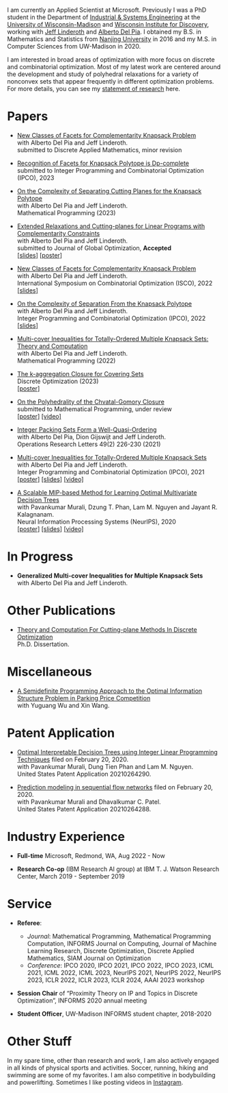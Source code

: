I am currently an Applied Scientist at Microsoft. Previously I was a PhD student in the Department of [Industrial & Systems Engineering](https://www.engr.wisc.edu/department/industrial-systems-engineering/) at the [University of Wisconsin-Madison](https://www.wisc.edu/) and [Wisconsin Institute for Discovery](https://wid.wisc.edu/), working with [Jeff Linderoth](https://jlinderoth.github.io/) and [Alberto Del Pia](https://sites.google.com/site/albertodelpia/home). I obtained my B.S. in Mathematics and Statistics from [Nanjing University](https://www.nju.edu.cn/en/main.psp) in 2016 and my M.S. in Computer Sciences from UW-Madison in 2020.


I am interested in broad areas of optimization with more focus on discrete and combinatorial optimization. Most of my latest work are centered around the development and study of polyhedral relaxations for a variety of nonconvex sets that appear frequently in different optimization problems. For more details, you can see my [statement of research](https://drive.google.com/file/d/1BgKvPZ6cJz-s6XqEneiaTX_FyR0BBvFr/view?usp=sharing) here.


# Papers

- [New Classes of Facets for Complementarity Knapsack Problem](https://arxiv.org/abs/2203.02873) <br>
  with Alberto Del Pia and Jeff Linderoth. <br>
  submitted to Discrete Applied Mathematics, minor revision <br>

- [Recognition of Facets for Knapsack Polytope is Dp-complete](https://optimization-online.org/2022/11/recognition-of-facets-for-knapsack-polytope-is-dp-complete/) <br>
  submitted to Integer Programming and Combinatorial Optimization (IPCO), 2023 <br>

- [On the Complexity of Separating Cutting Planes for the Knapsack Polytope](https://drive.google.com/file/d/1MHBjCWgb7E1kIQB3p7qPNTA-1eSiIJ5f/view?usp=sharing) <br>
  with Alberto Del Pia and Jeff Linderoth. <br>
  Mathematical Programming (2023) <br> 

- [Extended Relaxations and Cutting-planes for Linear Programs with Complementarity Constraints](https://drive.google.com/file/d/1_tLJrS3txmdV_ZKgbHmStN2fmBynWFwt/view?usp=sharing) <br>
  with Alberto Del Pia and Jeff Linderoth. <br>
  submitted to Journal of Global Optimization, **Accepted** <br>
  [[slides]](https://drive.google.com/file/d/1LQhMkQrWOiKZDTWx1FuikpdKOqTtX1ft/view?usp=sharing) [[poster]](https://drive.google.com/file/d/1p5twUMI-T0QZo_IChOm9n-M62dpf7y1F/view?usp=sharing) <br>

- [New Classes of Facets for Complementarity Knapsack Problem](https://arxiv.org/pdf/2203.02873.pdf) <br>
  with Alberto Del Pia and Jeff Linderoth. <br>
  International Symposium on Combinatorial Optimization (ISCO), 2022 <br>
  [[slides]](https://drive.google.com/file/d/1ZTsMXmIcvj_0RlVxxdgocmE0q5m6adJw/view?usp=sharing) <br>

- [On the Complexity of Separation From the Knapsack Polytope](http://www.optimization-online.org/DB_FILE/2021/11/8682.pdf) <br>
  with Alberto Del Pia and Jeff Linderoth. <br>
  Integer Programming and Combinatorial Optimization (IPCO), 2022 <br>
  [[slides]](https://drive.google.com/file/d/1VDPlWoV84dDMbpwBCcX1cpZAmlvmYDAD/view?usp=sharing) <br>

- [Multi-cover Inequalities for Totally-Ordered Multiple Knapsack Sets: Theory and Computation](https://trebuchet.public.springernature.app/get_content/862906c9-2f11-4fdf-957a-cf7657a29fd9) <br>
  with Alberto Del Pia and Jeff Linderoth. <br>
  Mathematical Programming (2022) <br>

- [The k-aggregation Closure for Covering Sets](https://arxiv.org/pdf/1911.12943.pdf) <br>
  Discrete Optimization (2023) <br>
  [[poster]](https://drive.google.com/file/d/1w1LZVO_gPkNGPNsu8UapZxZVt_cThyWL/view?usp=sharing) <br>
  
- [On the Polyhedrality of the Chvatal-Gomory Closure](https://arxiv.org/abs/2106.00295) <br>
  submitted to Mathematical Programming, under review <br>
  [[poster]](https://drive.google.com/file/d/1GRIXsQlHWvJ8MFOS7UbM28dfHb0X3TnO/view?usp=sharing) [[video]](https://drive.google.com/file/d/1mu7v3Jgy7LysKpsz5duzKatLBoWyIf5J/view?usp=sharing) <br>

- [Integer Packing Sets Form a Well-Quasi-Ordering](https://www.sciencedirect.com/science/article/abs/pii/S0167637721000225?via%3Dihub) <br>
  with Alberto Del Pia, Dion Gijswijt and Jeff Linderoth. <br>
  Operations Research Letters 49(2) 226-230 (2021) <br>
  
- [Multi-cover Inequalities for Totally-Ordered Multiple Knapsack Sets](https://link.springer.com/chapter/10.1007%2F978-3-030-73879-2_14) <br>
  with Alberto Del Pia and Jeff Linderoth. <br>
  Integer Programming and Combinatorial Optimization (IPCO), 2021 <br>
  [[poster]](https://drive.google.com/file/d/11MNQGEyDDnoVwzstczNhFs6_TxOKWZ4L/view?usp=sharing) [[slides]](https://docs.google.com/presentation/d/1X9OTLMX2zCWQcg_hh5vUHhF1g7vE5BjK/edit?usp=sharing&ouid=111857925126361212412&rtpof=true&sd=true)
  [[video]](https://drive.google.com/file/d/1rUhFjYFm-K-zmcQCdaxxQB7XGjDVfTnh/view?usp=sharing) <br> 
  
- [A Scalable MIP-based Method for Learning Optimal Multivariate Decision Trees](https://proceedings.neurips.cc/paper/2020/hash/1373b284bc381890049e92d324f56de0-Abstract.html) <br>
  with Pavankumar Murali, Dzung T. Phan, Lam M. Nguyen and Jayant R. Kalagnanam. <br>
  Neural Information Processing Systems (NeurIPS), 2020 <br>
  [[poster]](https://drive.google.com/file/d/1X6tsMLN2MAsUu9fjKk-OlKhDQyrwfmX0/view?usp=sharing) [[slides]](https://docs.google.com/presentation/d/11bQZnsoxHNrb9meh9WbRIfHFR0lFJMys/edit?usp=sharing&ouid=111857925126361212412&rtpof=true&sd=true)
  [[video]](https://drive.google.com/file/d/1qv3SNk0rgitMYnbdYzICSmeoBhF42JDq/view?usp=sharing) <br>
  
  
# In Progress

- **Generalized Multi-cover Inequalities for Multiple Knapsack Sets** <br>
  with Alberto Del Pia and Jeff Linderoth. <br> 
  
  
# Other Publications

- [Theory and Computation For Cutting-plane Methods In Discrete Optimization](https://www.proquest.com/docview/2707587468/B2013DAA6AA742DEPQ/1?accountid=465) <br>
  Ph.D. Dissertation. <br>
  

# Miscellaneous

- [A Semidefinite Programming Approach to the Optimal Information Structure Problem in Parking Price Competition](https://drive.google.com/file/d/1161C-5P3YZnXQA7LyxdERLH0y0jgm9gS/view?usp=sharing) <br>
  with Yuguang Wu and Xin Wang. <br>
  
  



# Patent Application

- [Optimal Interpretable Decision Trees using Integer Linear Programming Techniques](https://patents.google.com/patent/US20210264290A1/en) filed on February 20, 2020.<br>
  with Pavankumar Murali, Dung Tien Phan and Lam M. Nguyen. <br>
  United States Patent Application 20210264290. <br>

- [Prediction modeling in sequential flow networks](https://patents.google.com/patent/US20210264288A1/en) filed on February 20, 2020.<br>
  with Pavankumar Murali and Dhavalkumar C. Patel. <br>
  United States Patent Application 20210264288. <br>

# Industry Experience

- **Full-time** Microsoft, Redmond, WA, Aug 2022 - Now

- **Research Co-op** (IBM Research AI group) at IBM T. J. Watson Research Center, March 2019 - September 2019 


# Service

- **Referee**: 
  - *Journal*: Mathematical Programming, Mathematical Programming Computation, INFORMS Journal on Computing, Journal of Machine Learning Research, Discrete Optimization, Discrete Applied Mathematics, SIAM Journal on Optimization <br>
  - *Conference*: IPCO 2020, IPCO 2021, IPCO 2022, IPCO 2023, ICML 2021, ICML 2022, ICML 2023, NeurIPS 2021, NeurIPS 2022, NeurIPS 2023, ICLR 2022, ICLR 2023, ICLR 2024, AAAI 2023 workshop <br>

- **Session Chair** of “Proximity Theory on IP and Topics in Discrete Optimization”, INFORMS 2020 annual meeting <br>

- **Student Officer**, UW-Madison INFORMS student chapter, 2018-2020


# Other Stuff

In my spare time, other than research and work, I am also actively engaged in all kinds of physical sports and activities. Soccer, running, hiking and swimming are some of my favorites. I am also competitive in bodybuilding and powerlifting. Sometimes I like posting videos in [Instagram](https://www.instagram.com/peterzhuuuuu/?hl=zh-cn). 



